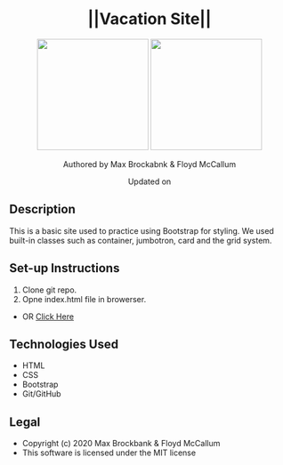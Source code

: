 <h1 align="center">||Vacation Site||</h1>
<div align="center">
<img src="https://github.com/MaxBrockbank.png" width="200px" height="auto" >
<img src="https://github.com/fmacc3.png" width="200px" height="auto" >
</div>
<p align="center">Authored by Max Brockabnk & Floyd McCallum</p>
<p align="center">Updated on <!-- Last updated --></p>

## Description
This is a basic site used to practice using Bootstrap for styling. We used built-in classes such as container, jumbotron, card and the grid system. 

## Set-up Instructions
1. Clone git repo.
2. Opne index.html file in browerser.
* OR <a href="https://maxbrockbank.github.io/basic-site-template/">Click Here</a>

## Technologies Used
* HTML
* CSS
* Bootstrap
* Git/GitHub

## Legal
* Copyright (c) 2020 Max Brockbank & Floyd McCallum
* This software is licensed under the MIT license